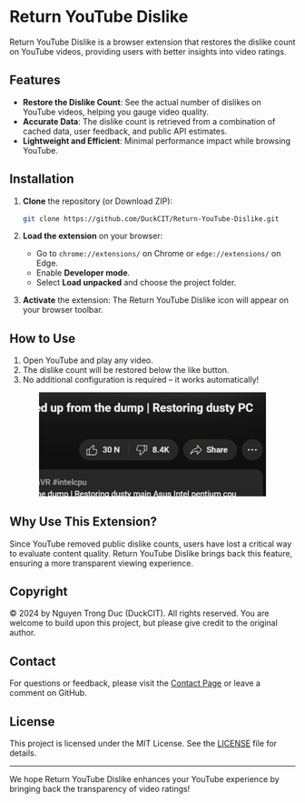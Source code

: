 # Return YouTube Dislike

Return YouTube Dislike is a browser extension that restores the dislike count on YouTube videos, providing users with better insights into video ratings.

## Features

- **Restore the Dislike Count**: See the actual number of dislikes on YouTube videos, helping you gauge video quality.
- **Accurate Data**: The dislike count is retrieved from a combination of cached data, user feedback, and public API estimates.
- **Lightweight and Efficient**: Minimal performance impact while browsing YouTube.

## Installation

1. **Clone** the repository (or Download ZIP):
    ```bash
    git clone https://github.com/DuckCIT/Return-YouTube-Dislike.git
    ```
2. **Load the extension** on your browser:
   - Go to `chrome://extensions/` on Chrome or `edge://extensions/` on Edge.
   - Enable **Developer mode**.
   - Select **Load unpacked** and choose the project folder.

3. **Activate** the extension: The Return YouTube Dislike icon will appear on your browser toolbar.

## How to Use

1. Open YouTube and play any video.
2. The dislike count will be restored below the like button.
3. No additional configuration is required – it works automatically!

<div align="center">
  <img src="screenshot/shot-1.png" width="400"/>
</div>

## Why Use This Extension?

Since YouTube removed public dislike counts, users have lost a critical way to evaluate content quality. Return YouTube Dislike brings back this feature, ensuring a more transparent viewing experience.

## Copyright

© 2024 by Nguyen Trong Duc (DuckCIT). All rights reserved. You are welcome to build upon this project, but please give credit to the original author.

## Contact

For questions or feedback, please visit the [Contact Page](https://duckcit.me) or leave a comment on GitHub.

## License

This project is licensed under the MIT License. See the [LICENSE](LICENSE) file for details.

---

We hope Return YouTube Dislike enhances your YouTube experience by bringing back the transparency of video ratings!

